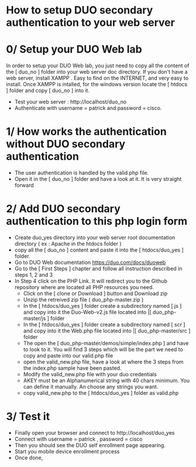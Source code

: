 # How to setup DUO secondary authentication to your web server

# 0/ Setup your DUO Web lab

In order to setup your DUO Web lab, you just need to copy all the content of the [ duo_no ] folder into your web server doc directory.
If you don't have a web server, install XAMPP .  Easy to find on the INTERNET, and very easy to install.
Once XAMPP is intalled, for the windows version locate the [ htdocs ] folder and copy [ duo_no ] into it.

- Test your web server : http://localhost/duo_no
- Authenticate with username = patrick and password = cisco.

# 1/  How works the authentication without DUO secondary authentication

- The user authentication is handled by the valid.php file.
- Open it in the [ duo_no ] folder and have a look at it.  It is very straight forward

# 2/ Add DUO secondary authentication to this php login form

- Create duo_yes directory into your web server root documentation directory  ( ex : Apache in the htdocs folder )
- copy all the [ duo_no ] content and paste it into the  [ htdocs/duo_yes ] folder.
- Go to DUO Web documentation https://duo.com/docs/duoweb
- Go to the [ First Steps ] chapter and follow all instruction described in steps 1, 2 and 3
- In Step 4 click on the PHP Link. It will redirect you to the Github repository where are located all PHP resources you need.
	- Click on the [ clone or Download ] button and Download zip
	- Unzip the retreived zip file ( duo_php-master.zip )
	- In the [ htdocs/duo_yes ] folder create a subdirectory named [ js ] and copy into it the Duo-Web-v2.js file located into |[ duo_php-master/js ]  folder
	- In the [ htdocs/duo_yes ] folder create a subdirectory named [ scr ] and copy into it the Web.php file located into |[ duo_php-master/src ]  folder
	- The open the [ duo_php-master/demos/simple/index.php ] and have to look to it.  You will find 3 steps which will be the part we need to copy and paste into our valid.php file
	- open the valid_new.php file, have a look at where the 3 steps from the index.php sample have been pasted.
	- Modify the valid_new.php file with your duo credentials
	- AKEY must be an Alphanumerical string with 40 chars minimum. You can define it manually. An choose any strings you want.
	- copy valid_new.php to the [ htdocs/duo_yes ] folder as valid.php

# 3/ Test it

- Finally open your browser and connect to http://localhost/duo_yes
- Connect with username = patrick , password = cisco
- Then you should see the DUO self enrollment page appearing.
- Start you mobile device enrollment process
- Once done,  